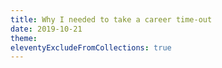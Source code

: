 ```yaml
---
title: Why I needed to take a career time-out
date: 2019-10-21
theme: 
eleventyExcludeFromCollections: true
---
```



